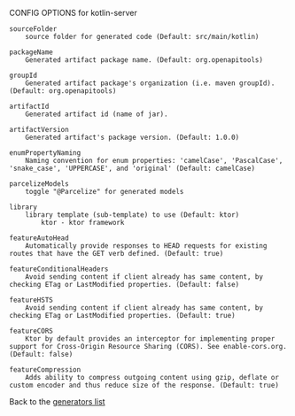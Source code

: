 CONFIG OPTIONS for kotlin-server

    sourceFolder
        source folder for generated code (Default: src/main/kotlin)

    packageName
        Generated artifact package name. (Default: org.openapitools)

    groupId
        Generated artifact package's organization (i.e. maven groupId). (Default: org.openapitools)

    artifactId
        Generated artifact id (name of jar).

    artifactVersion
        Generated artifact's package version. (Default: 1.0.0)

    enumPropertyNaming
        Naming convention for enum properties: 'camelCase', 'PascalCase', 'snake_case', 'UPPERCASE', and 'original' (Default: camelCase)

    parcelizeModels
        toggle "@Parcelize" for generated models

    library
        library template (sub-template) to use (Default: ktor)
            ktor - ktor framework

    featureAutoHead
        Automatically provide responses to HEAD requests for existing routes that have the GET verb defined. (Default: true)

    featureConditionalHeaders
        Avoid sending content if client already has same content, by checking ETag or LastModified properties. (Default: false)

    featureHSTS
        Avoid sending content if client already has same content, by checking ETag or LastModified properties. (Default: true)

    featureCORS
        Ktor by default provides an interceptor for implementing proper support for Cross-Origin Resource Sharing (CORS). See enable-cors.org. (Default: false)

    featureCompression
        Adds ability to compress outgoing content using gzip, deflate or custom encoder and thus reduce size of the response. (Default: true)

Back to the [generators list](README.md)
